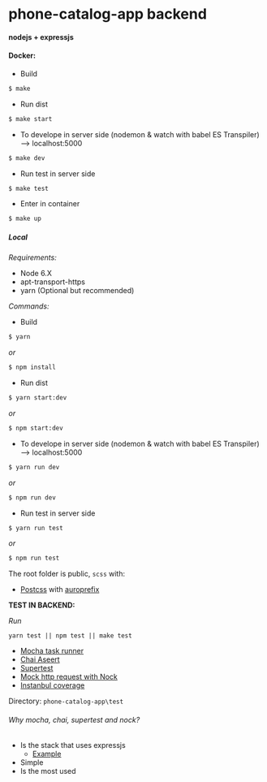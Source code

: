 # phone-catalog-app backend

#### nodejs + expressjs
#### Docker:

* Build
```bash
$ make
```

* Run dist
```bash
$ make start
```

* To develope in server side (nodemon & watch with babel ES Transpiler) --> localhost:5000
```bash
$ make dev
```

* Run test in server side
```bash
$ make test
```

* Enter in container
```bash
$ make up
```

##### Local

*Requirements:*
 * Node 6.X
 * apt-transport-https
 * yarn (Optional but recommended)

*Commands:*

* Build
```bash
$ yarn   
```
*or*
```bash
$ npm install   
```

* Run dist
```bash
$ yarn start:dev   
```
*or*
```bash
$ npm start:dev   
```

* To develope in server side (nodemon & watch with babel ES Transpiler) --> localhost:5000
```bash
$ yarn run dev  
```
*or*
```bash
$ npm run dev   
```

* Run test in server side
```bash
$ yarn run test  
```
*or*
```bash
$ npm run test   
```

The root folder is public, `scss` with:
  * [Postcss](http://postcss.org/) with [auroprefix](https://github.com/postcss/autoprefixer)

**TEST IN BACKEND:**

*Run*

```
yarn test || npm test || make test
```

* [Mocha task runner](https://mochajs.org/)
* [Chai Aseert](http://chaijs.com/)
* [Supertest](https://github.com/visionmedia/supertest)
* [Mock http request with Nock](https://github.com/node-nock/nock)
* [Instanbul coverage](https://istanbul.js.org/)

Directory: `phone-catalog-app\test`

###### Why mocha, chai, supertest and nock?

* Is the stack that uses expressjs
  * [Example](https://github.com/expressjs/express/tree/master/test)
* Simple
* Is the most used   
